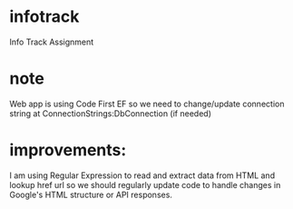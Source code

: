 # infotrack
Info Track Assignment

# note
Web app is using Code First EF so we need to change/update connection string at ConnectionStrings:DbConnection (if needed)

# improvements:
I am using Regular Expression to read and extract data from HTML and lookup href url so we should regularly update code to handle changes in Google's HTML structure or API responses.
